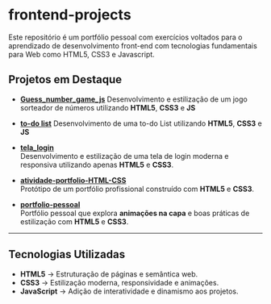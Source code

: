# frontend-projects
Este repositório é um portfólio pessoal com exercícios voltados para o aprendizado de desenvolvimento front-end com tecnologias fundamentais para Web como HTML5, CSS3 e Javascript.

## Projetos em Destaque
- **[Guess_number_game_js](./JavaScript-Learning/Guess_number_game_js)**
  Desenvolvimento e estilização de um jogo sorteador de números  utilizando **HTML5**, **CSS3** e **JS**
  
- **[to-do list](./JavaScript-Learning/Javascript_Introduction/to-do-list)**
  Desenvolvimento de uma to-do List utilizando **HTML5**, **CSS3** e **JS**
  
- **[tela_login](./tela_login)**  
  Desenvolvimento e estilização de uma tela de login moderna e responsiva utilizando apenas **HTML5** e **CSS3**.

- **[atividade-portfolio-HTML-CSS](./atividade-portfolio-HTML-CSS)**  
  Protótipo de um portfólio profissional construído com **HTML5** e **CSS3**.

- **[portfolio-pessoal](./portfolio-pessoal)**  
  Portfólio pessoal que explora **animações na capa** e boas práticas de estilização com **HTML5** e **CSS3**.

---

## Tecnologias Utilizadas

- **HTML5** → Estruturação de páginas e semântica web.  
- **CSS3** → Estilização moderna, responsividade e animações.  
- **JavaScript** → Adição de interatividade e dinamismo aos projetos.  
